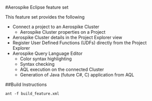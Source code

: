 #Aerospike Eclipse feature set

This feature set provides the following


 - Connect a project to an Aerospike Cluster
 	- Aerospike Cluster properties on a Project
 - Aerospike Cluster details in the Project Explorer view 
 - Register User Defined Functions (UDFs) directly from the Project Explorer
 - Aerospike Query Language Editor
 	- Color syntax highlighting
 	- Syntax checking
 	- AQL execution on the connected Cluster
 	- Generation of Java (future C#, C) application from AQL
 	

##Build Instructions
```
ant -f build_feature.xml
``` 


